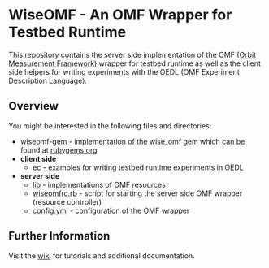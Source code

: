 # WiseOMF - An OMF Wrapper for Testbed Runtime

This repository contains the server side implementation of the OMF ([Orbit Measurement Framework](http://mytestbed.net/projects/omf/wiki/OMF_Main_Page)) wrapper for testbed runtime
as well as the client side helpers for writing experiments with the OEDL (OMF Experiment Description Language).


## Overview

You might be interested in the following files and directories:

* [wiseomf-gem](../master/wiseomf-gem) - implementation of the wise_omf gem which can be found at [rubygems.org](https://rubygems.org/gems/wise_omf)
* **client side**
  * [ec](../master/ec) - examples for writing testbed runtime experiments in OEDL
* **server side**
  * [lib](../master/lib) - implementations of OMF resources
  * [wiseomfrc.rb](../master/wiseomfrc.rb) - script for starting the server side OMF wrapper (resource controller)
  * [config.yml](../master/config.yml) - configuration of the OMF wrapper


## Further Information

Visit the [wiki](https://github.com/wisebed/wiseomf/wiki) for tutorials and additional documentation.